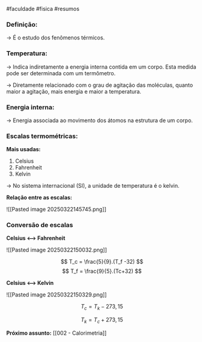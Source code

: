 #faculdade #fisica #resumos
### Definição:
→ É o estudo dos fenômenos térmicos.

### Temperatura:
→ Indica indiretamente a energia interna contida em um corpo. Esta medida pode ser determinada com um termômetro.

→ Diretamente relacionado com o grau de agitação das moléculas, quanto maior a agitação, mais energia e maior a temperatura.

### Energia interna:
→ Energia associada ao movimento dos átomos na estrutura de um corpo.

### Escalas termométricas:

**Mais usadas:**
1. Celsius
2. Fahrenheit
3. Kelvin

→ No sistema internacional (SI), a unidade de temperatura é o kelvin.

**Relação entre as escalas:**

![[Pasted image 20250322145745.png]]

### Conversão de escalas

**Celsius <–> Fahrenheit**

![[Pasted image 20250322150032.png]]

$$
T_c = \frac{5}{9}.(T_f -32)
$$
$$
T_f = \frac{9}{5}.(Tc+32)
$$

**Celsius <–> Kelvin**

![[Pasted image 20250322150329.png]]

$$
T_c=T_k-273,15
$$

$$
T_k=T_c+273,15
$$

**Próximo assunto:**
[[002 - Calorimetria]]
